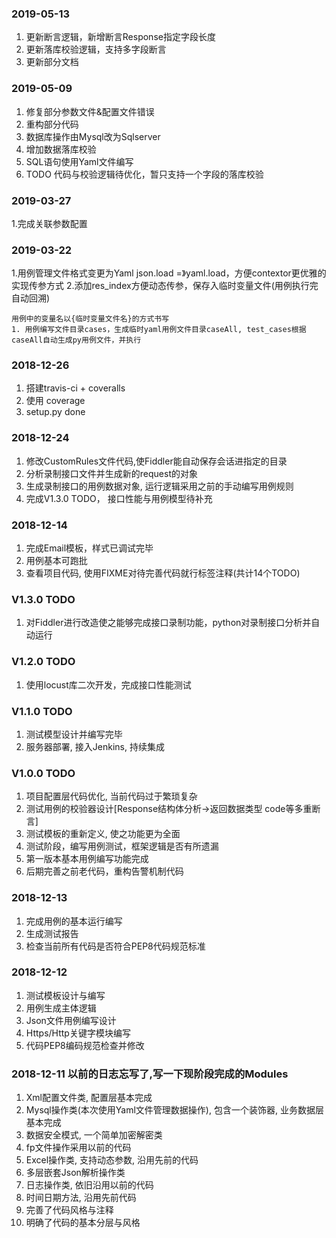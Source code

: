 ### 2019-05-13
1. 更新断言逻辑，新增断言Response指定字段长度
2. 更新落库校验逻辑，支持多字段断言
3. 更新部分文档


### 2019-05-09
1. 修复部分参数文件&配置文件错误
2. 重构部分代码
3. 数据库操作由Mysql改为Sqlserver
4. 增加数据落库校验
5. SQL语句使用Yaml文件编写
6. TODO 代码与校验逻辑待优化，暂只支持一个字段的落库校验


### 2019-03-27
1.完成关联参数配置


### 2019-03-22
1.用例管理文件格式变更为Yaml  json.load =》yaml.load，方便contextor更优雅的实现传参方式
2.添加res_index方便动态传参，保存入临时变量文件(用例执行完自动回溯)
```text
用例中的变量名以{临时变量文件名}的方式书写
1. 用例编写文件目录cases，生成临时yaml用例文件目录caseAll, test_cases根据caseAll自动生成py用例文件，并执行
```

### 2018-12-26
1. 搭建travis-ci + coveralls
2. 使用 coverage
3. setup.py done


### 2018-12-24
1. 修改CustomRules文件代码,使Fiddler能自动保存会话进指定的目录
2. 分析录制接口文件并生成新的request的对象
3. 生成录制接口的用例数据对象, 运行逻辑采用之前的手动编写用例规则
4. 完成V1.3.0 TODO， 接口性能与用例模型待补充


### 2018-12-14
1. 完成Email模板，样式已调试完毕
2. 用例基本可跑批
3. 查看项目代码, 使用FIXME对待完善代码就行标签注释(共计14个TODO)


### V1.3.0 TODO
1. 对Fiddler进行改造使之能够完成接口录制功能，python对录制接口分析并自动运行


### V1.2.0 TODO
1. 使用locust库二次开发，完成接口性能测试


### V1.1.0 TODO
1. 测试模型设计并编写完毕
2. 服务器部署, 接入Jenkins, 持续集成


### V1.0.0 TODO
1. 项目配置层代码优化, 当前代码过于繁琐复杂
2. 测试用例的校验器设计[Response结构体分析->返回数据类型 code等多重断言]
3. 测试模板的重新定义, 使之功能更为全面
4. 测试阶段，编写用例测试，框架逻辑是否有所遗漏
5. 第一版本基本用例编写功能完成
6. 后期完善之前老代码，重构告警机制代码


### 2018-12-13
1. 完成用例的基本运行编写
2. 生成测试报告
3. 检查当前所有代码是否符合PEP8代码规范标准


### 2018-12-12
1. 测试模板设计与编写
2. 用例生成主体逻辑
3. Json文件用例编写设计
4. Https/Http关键字模块编写
5. 代码PEP8编码规范检查并修改


### 2018-12-11 以前的日志忘写了,写一下现阶段完成的Modules
1. Xml配置文件类, 配置层基本完成
2. Mysql操作类(本次使用Yaml文件管理数据操作), 包含一个装饰器, 业务数据层基本完成
3. 数据安全模式, 一个简单加密解密类
4. fp文件操作采用以前的代码
5. Excel操作类, 支持动态参数, 沿用先前的代码
6. 多层嵌套Json解析操作类
7. 日志操作类, 依旧沿用以前的代码
8. 时间日期方法, 沿用先前代码
9. 完善了代码风格与注释
10. 明确了代码的基本分层与风格
